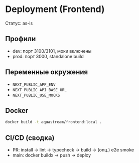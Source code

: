 # Deployment (Frontend)

Статус: as-is

## Профили
- dev: порт 3100/3101, моки включены
- prod: порт 3000, standalone build

## Переменные окружения
- `NEXT_PUBLIC_APP_ENV`
- `NEXT_PUBLIC_API_BASE_URL`
- `NEXT_PUBLIC_USE_MOCKS`

## Docker
```bash
docker build -t aquastream/frontend:local .
```

## CI/CD (сводка)
- PR: install → lint → typecheck → build → (опц.) e2e smoke
- main: docker buildx → push → deploy
